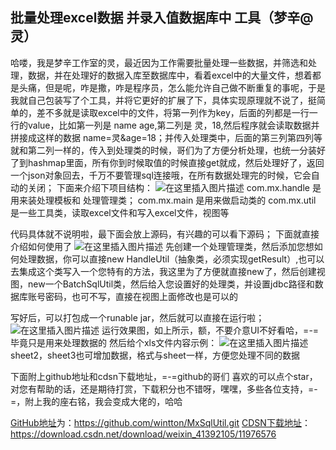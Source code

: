 ## 批量处理excel数据 并录入值数据库中 工具（梦辛@灵）
哈喽，我是梦辛工作室的灵，最近因为工作需要批量处理一些数据，并筛选和处理，数据，并在处理好的数据入库至数据库中，看着excel中的大量文件，想着都是头痛，但是呢，咋是撒，咋是程序员，怎么能允许自己做不断重复的事呢，于是我就自己包装写了个工具，并将它更好的扩展了下，具体实现原理就不说了，挺简单的，差不多就是读取excel中的文件，将第一列作为key，后面的列都是一行一行的value，比如第一列是 name  age,第二列是 灵，18,然后程序就会读取数据并拼接成这样的数据 name=灵&age=18；并传入处理类中，后面的第三列第四列等就和第二列一样的，传入到处理类的时候，哥们为了方便分析处理，也统一分装好了到hashmap里面，所有你到时候取值的时候直接get就成，然后处理好了，返回一个json对象回去，千万不要管理sql连接哦，在所有数据处理完的时候，它会自动的关闭；
下面来介绍下项目结构：
![在这里插入图片描述](https://img-blog.csdnimg.cn/20191114141805636.png?x-oss-process=image/watermark,type_ZmFuZ3poZW5naGVpdGk,shadow_10,text_aHR0cHM6Ly9ibG9nLmNzZG4ubmV0L3dlaXhpbl80MTM5MjEwNQ==,size_16,color_FFFFFF,t_70)
com.mx.handle 是用来装处理模板和 处理管理类；
com.mx.main 是用来做启动类的
com.mx.util 是一些工具类，读取excel文件和写入excel文件，视图等

代码具体就不说明啦，最下面会放上源码，有兴趣的可以看下源码；
下面就直接介绍如何使用了
![在这里插入图片描述](https://img-blog.csdnimg.cn/20191114142258612.png?x-oss-process=image/watermark,type_ZmFuZ3poZW5naGVpdGk,shadow_10,text_aHR0cHM6Ly9ibG9nLmNzZG4ubmV0L3dlaXhpbl80MTM5MjEwNQ==,size_16,color_FFFFFF,t_70)
先创建一个处理管理类，然后添加您想如何处理数据，你可以直接new HandleUtil（抽象类，必须实现getResult）,也可以去集成这个类写入一个您特有的方法，我这里为了方便就直接new了，然后创建视图，new一个BatchSqlUtil类，然后给入您设置好的处理类，并设置jdbc路径和数据库账号密码，也可不写，直接在视图上面修改也是可以的

写好后，可以打包成一个runable jar，然后就可以直接在运行啦；
![在这里插入图片描述](https://img-blog.csdnimg.cn/20191114143034371.png?x-oss-process=image/watermark,type_ZmFuZ3poZW5naGVpdGk,shadow_10,text_aHR0cHM6Ly9ibG9nLmNzZG4ubmV0L3dlaXhpbl80MTM5MjEwNQ==,size_16,color_FFFFFF,t_70)
运行效果图，如上所示，额，不要介意UI不好看哈，=-=毕竟只是用来处理数据的
然后给个xls文件内容示例：
![在这里插入图片描述](https://img-blog.csdnimg.cn/20191114143639971.png?x-oss-process=image/watermark,type_ZmFuZ3poZW5naGVpdGk,shadow_10,text_aHR0cHM6Ly9ibG9nLmNzZG4ubmV0L3dlaXhpbl80MTM5MjEwNQ==,size_16,color_FFFFFF,t_70)
sheet2，sheet3也可增加数据，格式与sheet一样，方便您处理不同的数据

下面附上github地址和cdsn下载地址，=-=github的哥们 喜欢的可以点个star，对您有帮助的话，还是期待打赏，下载积分也不错呀，嘿嘿，多些各位支持，=-=，附上我的座右铭，我会变成大佬的，哈哈

[GitHub地址](https://github.com/wintton/MxSqlUtil.git)为：https://github.com/wintton/MxSqlUtil.git
[CDSN下载地址](https://download.csdn.net/download/weixin_41392105/11976576)：https://download.csdn.net/download/weixin_41392105/11976576

